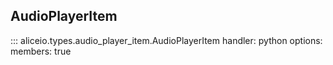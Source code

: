 ## AudioPlayerItem

::: aliceio.types.audio_player_item.AudioPlayerItem
    handler: python
    options:
      members: true
